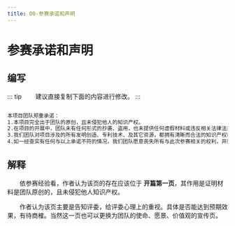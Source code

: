 ```yaml
---
title: 00-参赛承诺和声明
---
```

# 参赛承诺和声明

## 编写

::: tip
&emsp;&emsp;建议直接复制下面的内容进行修改。
:::

``` markdown

本项目团队郑重承诺：
1.本项目完全出于团队的原创，且未侵犯他人的知识产权。
2.在项目的开展中，团队未有任何形式的抄袭、盗用，也未提供任何虚假材料或违反相关法律法规的行为。
3.我们团队对项目涉及的所有发明创造、专利技术、及其它资源，都拥有清晰而合法的知识产权或物权。
4.如一经查实有任何与以上承诺不符的情况，我们团队愿意丧失所有与此次参赛相关的权利，并愿意承担由此带来的所有法律责任。

```

## 解释

&emsp;&emsp;依参赛经验看，作者认为该页的存在应该位于 **开篇第一页**，其作用是证明材料是团队原创的，且未侵犯他人知识产权。

&emsp;&emsp;作者认为该页主要是告知评委，给评委心理上的重视。具体是否能达到预期效果，有待商榷。当然这一页也可以更换为团队的使命、愿景、价值观的宣传页。
